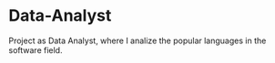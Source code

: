 # Data-Analyst
Project as Data Analyst, where I analize the popular languages in the software field.
